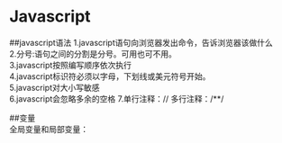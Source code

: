 # Javascript  
##javascript语法
1.javascript语句向浏览器发出命令，告诉浏览器该做什么  
2.分号:语句之间的分割是分号。可用也可不用。  
3.javascript按照编写顺序依次执行  
4.javascript标识符必须以字母，下划线或美元符号开始。  
5.javascript对大小写敏感  
6.javascript会忽略多余的空格
7.单行注释：//   多行注释：/**/  

##变量  
        全局变量和局部变量：  
            <script>
            var a=10; //全局变量
            function(){
             var b= 20; //局部变量
                x=30;  //全局变量
            }
            </script>
